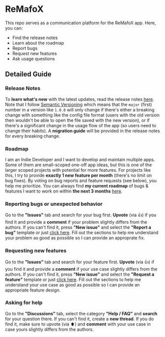 # ReMafoX

This repo serves as a communication platform for the ReMafoX app. Here, you can:

- Find the release notes
- Learn about the roadmap
- Report bugs
- Request new features
- Ask usage questions

## Detailed Guide

### Release Notes

To **learn what's new** with the latest updates, read the release notes [here](https://github.com/FlineDev/ReMafoX/releases). Note that I follow [Semantic Versioning](https://semver.org) which means that the `major` (first) number in a version like `1.0.0` will only change if there's either a breaking change with something like the config file format (users with the old version then wouldn't be able to open the file saved with the new version), or if there's a significant change in the usage flow of the app (so users need to change their habits). A **migration guide** will be provided in the release notes for every breaking change.

### Roadmap

I am an Indie Developer and I want to develop and maintain multiple apps. Some of them are small-scoped one-off app ideas, but this is one of the larger scoped projects with potential for more features. For projects like this, I try to provide **exactly 1 new feature per month** (there's no limit on bug fixes). By voting on bug reports and feature requests (see below), you help me prioritize. You can always find **my current roadmap** of bugs & features I want to work on within **the next 3 months** [here](https://github.com/FlineDev/ReMafoX/milestones?direction=asc&sort=due_date&state=open).

### Reporting bugs or unexpected behavior

Go to the **"Issues"** tab and search for your bug first. **Upvote** (via 👍) if you find it and provide a **comment** if your problem slightly differs from the authors. If you can't find it, press **"New issue"** and select the **"Report a bug"** template or just [click here](https://github.com/FlineDev/ReMafoX-Feedback/issues/new?labels=Bug+Report&template=bug_report.md&title=%5BBug%5D+%3Cyour+bug+title%3E).
Fill out the sections to help me understand your problem as good as possible so I can provide an approprate fix.

### Requesting new features

Go to the **"Issues"** tab and search for your feature first. **Upvote** (via 👍) if you find it and provide a **comment** if your use case slightly differs from the authors. If you can't find it, press **"New issue"** and select the **"Request a feature"** template or just [click here](https://github.com/FlineDev/ReMafoX-Feedback/issues/new?labels=Feature+Request&template=feature_request.md&title=%5BFeat%5D+%3Cyour+feature+title%3E).
Fill out the sections to help me understand your use case as good as possible so I can provide an appropriate feature design.

### Asking for help

Go to the **"Discussions"** tab, select the category **"Help / FAQ"** and **search** for your question there. If you can't find it, create a **new thread**. If you do find it, make sure to upvote (via ⬆️) and **comment** with your use case in case yours slightly differs from the authors.
